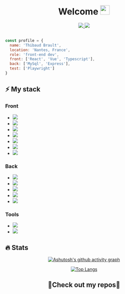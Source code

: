 <h1 align="center"><strong>Welcome </strong><img src="https://media.giphy.com/media/hvRJCLFzcasrR4ia7z/giphy.gif" width="30"></h1>

<div align="center">
  
  <a href="https://thibaudbrault.dev/" target="_blank">  
    <img src="https://img.shields.io/badge/{TB}-%23000000.svg?style=for-the-badge&logo=next.js&logoColor=#FF7139" />
  </a>
  <a href="https://fr.linkedin.com/in/thibaud-brault" target="_blank">
    <img src="https://img.shields.io/badge/linkedin-%230077B5.svg?style=for-the-badge&logo=linkedin&logoColor=white" />
  </a>
  
</div>

<br />

```javascript
const profile = {
  name: 'Thibaud Brault',
  location: 'Nantes, France',
  role: 'front-end dev',
  front: ['React', 'Vue', 'Typescript'],
  back: ['MySql', 'Express'],
  test: ['Playwright']
}
```

<h2><strong>⚡ My stack</strong></h2>  

<h3>Front</h3>  

- <img src="https://img.shields.io/badge/typescript-%23007ACC.svg?style=for-the-badge&logo=typescript&logoColor=white" />
- <img src="https://img.shields.io/badge/react-%2320232a.svg?style=for-the-badge&logo=react&logoColor=%2361DAFB" />
- <img src="https://img.shields.io/badge/vuejs-%2335495e.svg?style=for-the-badge&logo=vuedotjs&logoColor=%234FC08D" />
- <img src="https://img.shields.io/badge/Next-black?style=for-the-badge&logo=next.js&logoColor=white" />
- <img src="https://img.shields.io/badge/Nuxt-002E3B?style=for-the-badge&logo=nuxtdotjs&logoColor=#00DC82" />
- <img src="https://img.shields.io/badge/SASS-hotpink.svg?style=for-the-badge&logo=SASS&logoColor=white" />
- <img src="https://img.shields.io/badge/styled--components-DB7093?style=for-the-badge&logo=styled-components&logoColor=white" />

<h3>Back</h3>  

- <img src="https://img.shields.io/badge/node.js-6DA55F?style=for-the-badge&logo=node.js&logoColor=white" />
- <img src="https://img.shields.io/badge/express.js-%23404d59.svg?style=for-the-badge&logo=express&logoColor=%2361DAFB" />
- <img src="https://img.shields.io/badge/mysql-%2300f.svg?style=for-the-badge&logo=mysql&logoColor=white" />
- <img src="https://img.shields.io/badge/Firebase-039BE5?style=for-the-badge&logo=Firebase&logoColor=white" />
- <img src="https://img.shields.io/badge/Supabase-3ECF8E?style=for-the-badge&logo=supabase&logoColor=white" />
 
<h3>Tools</h3>
 
- <img src="https://img.shields.io/badge/circle%20ci-%23161616.svg?style=for-the-badge&logo=circleci&logoColor=white" />
- <img src="https://img.shields.io/badge/git-%23F05033.svg?style=for-the-badge&logo=git&logoColor=white" />

<h2><strong>🔥 Stats</strong></h2>

<div align="center">  

  [![Ashutosh's github activity graph](https://github-readme-activity-graph.cyclic.app/graph?username=thibaudbrault&theme=react-dark)](https://github.com/ashutosh00710/github-readme-activity-graph)  
  
  [![Top Langs](https://github-readme-stats.vercel.app/api/top-langs/?username=thibaudbrault&layout=compact&theme=dark)](https://github.com/anuraghazra/github-readme-stats)
</div>

<h2 align="center">
  🔽<strong>Check out my repos</strong>🔽
</h2>
